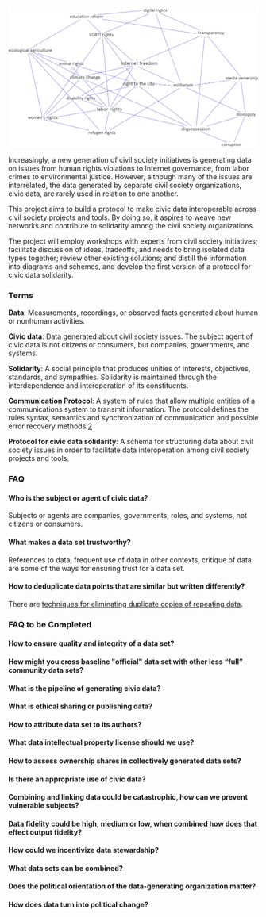 <img src="https://github.com/arikan/civic-data-solidarity/raw/master/diagrams/civic-data-solidarity.png">

Increasingly, a new generation of civil society initiatives is generating data on issues from human rights violations to Internet governance, from labor crimes to environmental justice. However, although many of the issues are interrelated, the data generated by separate civil society organizations, civic data, are rarely used in relation to one another.

This project aims to build a protocol to make civic data interoperable across civil society projects and tools. By doing so, it aspires to weave new networks and contribute to solidarity among the civil society organizations.

The project will employ workshops with experts from civil society initiatives; facilitate discussion of ideas, tradeoffs, and needs to bring isolated data types together; review other existing solutions; and distill the information into diagrams and schemes, and develop the first version of a protocol for civic data solidarity.


### Terms

**Data**: Measurements, recordings, or observed facts generated about human or nonhuman activities.

**Civic data**: Data generated about civil society issues. The subject agent of civic data is not citizens or consumers, but companies, governments, and systems.

**Solidarity**: A social principle that produces unities of interests, objectives, standards, and sympathies. Solidarity is maintained through the interdependence and interoperation of its constituents.

**Communication Protocol**: A system of rules that allow multiple entities of a communications system to transmit information. The protocol defines the rules syntax, semantics and synchronization of communication and possible error recovery methods.[2](https://en.wikipedia.org/wiki/Communication_protocol)

**Protocol for civic data solidarity**: A schema for structuring data about civil society issues in order to facilitate data interoperation among civil society projects and tools.

### FAQ

#### Who is the subject or agent of civic data?
Subjects or agents are companies, governments, roles, and systems, not citizens or consumers.

#### What makes a data set trustworthy?
References to data, frequent use of data in other contexts, critique of data are some of the ways for ensuring trust for a data set.

#### How to deduplicate data points that are similar but written differently?
There are [techniques for eliminating duplicate copies of repeating data](https://en.wikipedia.org/wiki/Data_deduplication).

### FAQ to be Completed

#### How to ensure quality and integrity of a data set?

#### How might you cross baseline "official" data set with other less “full” community data sets?

#### What is the pipeline of generating civic data?

#### What is ethical sharing or publishing data?

#### How to attribute data set to its authors?

#### What data intellectual property license should we use?

#### How to assess ownership shares in collectively generated data sets?

#### Is there an appropriate use of civic data?

#### Combining and linking data could be catastrophic, how can we prevent vulnerable subjects?

#### Data fidelity could be high, medium or low, when combined how does that effect output fidelity?

#### How could we incentivize data stewardship?

#### What data sets can be combined?

#### Does the political orientation of the data-generating organization matter?  

#### How does data turn into political change?
